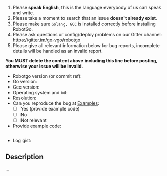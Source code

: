 1. Please **speak English**, this is the language everybody of us can speak and write.
2. Please take a moment to search that an issue **doesn't already exist**.
3. Please make sure `Golang, GCC` is installed correctly before installing RobotGo.
4. Please ask questions or config/deploy problems on our Gitter channel: https://gitter.im/go-vgo/robotgo
5. Please give all relevant information below for bug reports, incomplete details will be handled as an invalid report.

**You MUST delete the content above including this line before posting, otherwise your issue will be invalid.**

- Robotgo version (or commit ref):
- Go version:
- Gcc version:
- Operating system and bit:
- Resolution:
- Can you reproduce the bug at [Examples](https://github.com/huynhphuchuy/robotgo/blob/master/examples/main.go):
  - [ ] Yes (provide example code)
  - [ ] No
  - [ ] Not relevant
- Provide example code:

```Go

```
- Log gist:

## Description

...
